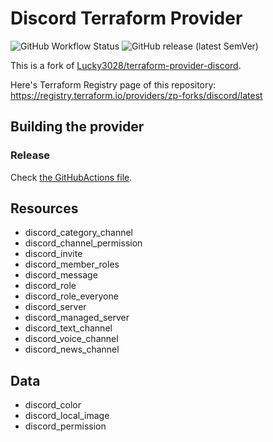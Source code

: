 # Discord Terraform Provider

![GitHub Workflow Status](https://img.shields.io/github/actions/workflow/status/zp-forks/terraform-provider-discord/ci.yml?branch=main&style=for-the-badge)
![GitHub release (latest SemVer)](https://img.shields.io/github/v/release/zp-forks/terraform-provider-discord?style=for-the-badge)

This is a fork of [Lucky3028/terraform-provider-discord](https://github.com/Lucky3028/terraform-provider-discord).

Here's Terraform Registry page of this repository: <https://registry.terraform.io/providers/zp-forks/discord/latest>

## Building the provider

### Release

Check [the GitHubActions file](./.github/workflows/release.yml).

## Resources

* discord_category_channel
* discord_channel_permission
* discord_invite
* discord_member_roles
* discord_message
* discord_role
* discord_role_everyone
* discord_server
* discord_managed_server
* discord_text_channel
* discord_voice_channel
* discord_news_channel

## Data

* discord_color
* discord_local_image
* discord_permission
